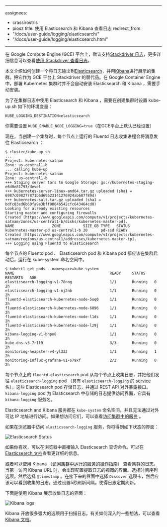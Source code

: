 <!--
---
assignees:
- crassirostris
- piosz
title: Logging Using Elasticsearch and Kibana
redirect_from:
- "/docs/user-guide/logging/elasticsearch/"
- "/docs/user-guide/logging/elasticsearch.html"
---
-->

---
assignees:
- crassirostris
- piosz
title: 使用 Elasticsearch 和 Kibana 查看日志
redirect_from:
- "/docs/user-guide/logging/elasticsearch/"
- "/docs/user-guide/logging/elasticsearch.html"
---

<!--
On the Google Compute Engine (GCE) platform, the default logging support targets
[Stackdriver Logging](https://cloud.google.com/logging/), which is described in detail
in the [Logging With Stackdriver Logging](/docs/user-guide/logging/stackdriver).
-->

在 Google Compute Engine (GCE) 平台上，默认支持[Stackdriver 日志](https://cloud.google.com/logging/)，更多详细信息可以查看[使用 Stackdriver 查看日志](/docs/user-guide/logging/stackdriver)。

<!--
This article describes how to set up a cluster to ingest logs into
[Elasticsearch](https://www.elastic.co/products/elasticsearch) and view
them using [Kibana](https://www.elastic.co/products/kibana), as an alternative to
Stackdriver Logging when running on GCE. Note that Elasticsearch and Kibana
cannot be setup automatically in the Kubernetes cluster hosted on
Google Container Engine, you have to deploy it manually.
-->

本文介绍如何创建一个将日志输出到[Elasticsearch](https://www.elastic.co/products/elasticsearch)，并用[Kibana](https://www.elastic.co/products/kibana)进行展示的集群。把它作为 GCE 平台上 Stackdriver 的替代品。在 Google Container Engine 中，部署 Kubernetes 集群时并不会自动安装 Elasticsearch 和 Kibana ，需要手动安装。

<!--
To use Elasticsearch and Kibana for cluster logging, you should set the
following environment variable as shown below when creating your cluster with
kube-up.sh:

```shell
KUBE_LOGGING_DESTINATION=elasticsearch
```
-->

为了在集群日志中使用 Elasticsearch 和 Kibana ，需要在创建集群时设置 kube-up.sh 如下的环境变量：

```shell
KUBE_LOGGING_DESTINATION=elasticsearch
```

<!--
You should also ensure that `KUBE_ENABLE_NODE_LOGGING=true` (which is the default for the GCE platform).

Now, when you create a cluster, a message will indicate that the Fluentd log
collection daemons that run on each node will target Elasticsearch:
-->

你需要设置 `KUBE_ENABLE_NODE_LOGGING=true`（在GCE平台上默认已经设置）

现在，当创建一个集群时，每个节点上运行的 Fluentd 日志收集进程会将消息发往 Elasticsearch ：

<!--
```shell
$ cluster/kube-up.sh
...
Project: kubernetes-satnam
Zone: us-central1-b
... calling kube-up
Project: kubernetes-satnam
Zone: us-central1-b
+++ Staging server tars to Google Storage: gs://kubernetes-staging-e6d0e81793/devel
+++ kubernetes-server-linux-amd64.tar.gz uploaded (sha1 = 6987c098277871b6d69623141276924ab687f89d)
+++ kubernetes-salt.tar.gz uploaded (sha1 = bdfc83ed6b60fa9e3bff9004b542cfc643464cd0)
Looking for already existing resources
Starting master and configuring firewalls
Created [https://www.googleapis.com/compute/v1/projects/kubernetes-satnam/zones/us-central1-b/disks/kubernetes-master-pd].
NAME                 ZONE          SIZE_GB TYPE   STATUS
kubernetes-master-pd us-central1-b 20      pd-ssd READY
Created [https://www.googleapis.com/compute/v1/projects/kubernetes-satnam/regions/us-central1/addresses/kubernetes-master-ip].
+++ Logging using Fluentd to elasticsearch
```
-->

```shell
$ cluster/kube-up.sh
...
Project: kubernetes-satnam
Zone: us-central1-b
... calling kube-up
Project: kubernetes-satnam
Zone: us-central1-b
+++ Staging server tars to Google Storage: gs://kubernetes-staging-e6d0e81793/devel
+++ kubernetes-server-linux-amd64.tar.gz uploaded (sha1 = 6987c098277871b6d69623141276924ab687f89d)
+++ kubernetes-salt.tar.gz uploaded (sha1 = bdfc83ed6b60fa9e3bff9004b542cfc643464cd0)
Looking for already existing resources
Starting master and configuring firewalls
Created [https://www.googleapis.com/compute/v1/projects/kubernetes-satnam/zones/us-central1-b/disks/kubernetes-master-pd].
NAME                 ZONE          SIZE_GB TYPE   STATUS
kubernetes-master-pd us-central1-b 20      pd-ssd READY
Created [https://www.googleapis.com/compute/v1/projects/kubernetes-satnam/regions/us-central1/addresses/kubernetes-master-ip].
+++ Logging using Fluentd to elasticsearch
```

<!--
The per-node Fluentd pods, the Elasticsearch pods, and the Kibana pods should
all be running in the kube-system namespace soon after the cluster comes to
life.
-->

每个节点的 Fluentd pod 、 Elasticsearch pod 和 Kibana pod 都应该在集群启动后，运行在 kube-system 命名空间中。

<!--
```shell
$ kubectl get pods --namespace=kube-system
NAME                                           READY     STATUS    RESTARTS   AGE
elasticsearch-logging-v1-78nog                 1/1       Running   0          2h
elasticsearch-logging-v1-nj2nb                 1/1       Running   0          2h
fluentd-elasticsearch-kubernetes-node-5oq0     1/1       Running   0          2h
fluentd-elasticsearch-kubernetes-node-6896     1/1       Running   0          2h
fluentd-elasticsearch-kubernetes-node-l1ds     1/1       Running   0          2h
fluentd-elasticsearch-kubernetes-node-lz9j     1/1       Running   0          2h
kibana-logging-v1-bhpo8                        1/1       Running   0          2h
kube-dns-v3-7r1l9                              3/3       Running   0          2h
monitoring-heapster-v4-yl332                   1/1       Running   1          2h
monitoring-influx-grafana-v1-o79xf             2/2       Running   0          2h
```
-->

```shell
$ kubectl get pods --namespace=kube-system
NAME                                           READY     STATUS    RESTARTS   AGE
elasticsearch-logging-v1-78nog                 1/1       Running   0          2h
elasticsearch-logging-v1-nj2nb                 1/1       Running   0          2h
fluentd-elasticsearch-kubernetes-node-5oq0     1/1       Running   0          2h
fluentd-elasticsearch-kubernetes-node-6896     1/1       Running   0          2h
fluentd-elasticsearch-kubernetes-node-l1ds     1/1       Running   0          2h
fluentd-elasticsearch-kubernetes-node-lz9j     1/1       Running   0          2h
kibana-logging-v1-bhpo8                        1/1       Running   0          2h
kube-dns-v3-7r1l9                              3/3       Running   0          2h
monitoring-heapster-v4-yl332                   1/1       Running   1          2h
monitoring-influx-grafana-v1-o79xf             2/2       Running   0          2h
```

<!--
The `fluentd-elasticsearch` pods gather logs from each node and send them to
the `elasticsearch-logging` pods, which are part of a
[service](/docs/concepts/services-networking/service/) named `elasticsearch-logging`. These
Elasticsearch pods store the logs and expose them via a REST API.
The `kibana-logging` pod provides a web UI for reading the logs stored in
Elasticsearch, and is part of a service named `kibana-logging`.
-->

每个节点上的 `fluentd-elasticsearch` pod 从每个节点上收集日志，并把他们发往 `elasticsearch-logging` pod （具有 `elasticsearch-logging` 的 [service](/docs/concepts/services-networking/service/) 名）。这些 Elasticsearch pod 存储日志，并通过 REST API 对外暴露接口。`kibana-logging` pod 为 Elasticsearch 中存储的日志提供访问界面，它具有 `kibana-logging` 服务名。

<!--
The Elasticsearch and Kibana services are both in the `kube-system` namespace
and are not directly exposed via a publicly reachable IP address. To reach them,
follow the instructions for [Accessing services running in a cluster](/docs/concepts/cluster-administration/access-cluster/#accessing-services-running-on-the-cluster).
-->

Elasticsearch and Kibana 服务都在 `kube-system` 命名空间，并且无法通过对外可达 IP 地址进行访问。如果想访问它们，可以查看[访问集群中的服务](/docs/concepts/cluster-administration/access-cluster/#accessing-services-running-on-the-cluster) 。

<!--
If you try accessing the `elasticsearch-logging` service in your browser, you'll
see a status page that looks something like this:

![Elasticsearch Status](/images/docs/es-browser.png)
-->

如果在浏览器中访问 `elasticsearch-logging` 服务，你将得到如下状态的界面：

![Elasticsearch Status](/images/docs/es-browser.png)

<!--
You can now type Elasticsearch queries directly into the browser, if you'd
like. See [Elasticsearch's documentation](https://www.elastic.co/guide/en/elasticsearch/reference/current/search-uri-request.html)
for more details on how to do so.
-->

如果你喜欢，可以在浏览器中直接输入 Elasticsearch 查询命令。可以在[Elasticsearch 文档](https://www.elastic.co/guide/en/elasticsearch/reference/current/search-uri-request.html)查看更详细的信息。

<!--
Alternatively, you can view your cluster's logs using Kibana (again using the
[instructions for accessing a service running in the cluster](/docs/user-guide/accessing-the-cluster/#accessing-services-running-on-the-cluster)).
The first time you visit the Kibana URL you will be presented with a page that
asks you to configure your view of the ingested logs. Select the option for
timeseries values and select `@timestamp`. On the following page select the
`Discover` tab and then you should be able to see the ingested logs.
You can set the refresh interval to 5 seconds to have the logs
regularly refreshed.
-->

或者可以使用 Kibana （[访问集群中运行的服务的操作指南](/docs/user-guide/accessing-the-cluster/#accessing-services-running-on-the-cluster)） 查看集群的日志。当第一访问 Kibana URL 时，会出现配置提取日志的视图的界面。选择时间序列选项，然后选择 `@timestamp` 。在接下来的界面中选择 `Discover` 选项卡，然后应该可以看到收集的日志。通过设置5秒刷新间隔，使得日志定期刷新。

<!--
Here is a typical view of ingested logs from the Kibana viewer:

![Kibana logs](/images/docs/kibana-logs.png)

Kibana opens up all sorts of powerful options for exploring your logs! For some
ideas on how to dig into it, check out [Kibana's documentation](https://www.elastic.co/guide/en/kibana/current/discover.html).
-->

下面是使用 Kibana 展示收集日志的界面：

![Kibana logs](/images/docs/kibana-logs.png)

Kibana 开放很多强大的选项用于扫描日志。有关如何深入的一些想法，可以查看[Kibana 文档](https://www.elastic.co/guide/en/kibana/current/discover.html)。

